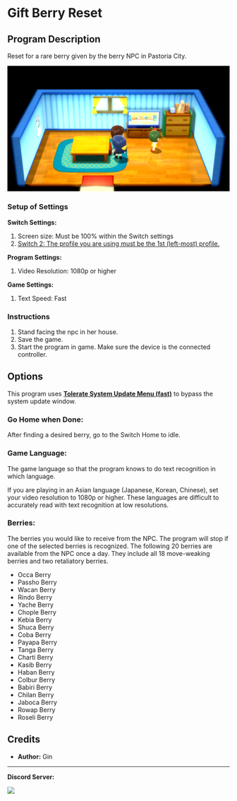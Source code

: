 # Gift Berry Reset

## Program Description

Reset for a rare berry given by the berry NPC in Pastoria City.

<img src="images/GiftBerryReset-0.png">

### Setup of Settings

**Switch Settings:**

1. Screen size: Must be 100% within the Switch settings
2. [Switch 2: The profile you are using must be the 1st (left-most) profile.](/Wiki/Programs/NintendoSwitch/Switch2Notes.md#resetting-a-game-moves-the-cursor-to-the-1st-user-profile)

**Program Settings:**

1. Video Resolution: 1080p or higher

**Game Settings:**

1. Text Speed: Fast

### Instructions

1. Stand facing the npc in her house.
2. Save the game.
3. Start the program in game. Make sure the device is the connected controller.


## Options

This program uses [**Tolerate System Update Menu (fast)**](/Wiki/Programs/NintendoSwitch/FrameworkSettings.md#tolerate-system-update-menu-fast) to bypass the system update window.


### Go Home when Done:

After finding a desired berry, go to the Switch Home to idle.


### Game Language:

The game language so that the program knows to do text recognition in which language.

If you are playing in an Asian language (Japanese, Korean, Chinese), set your video resolution to 1080p or higher. These languages are difficult to accurately read with text recognition at low resolutions.


### Berries:

The berries you would like to receive from the NPC. The program will stop if one of the selected berries is recognized. The following 20 berries are available from the NPC once a day. They include all 18 move-weaking berries and two retaliatory berries.

- Occa Berry
- Passho Berry
- Wacan Berry
- Rindo Berry
- Yache Berry
- Chople Berry
- Kebia Berry
- Shuca Berry
- Coba Berry
- Payapa Berry
- Tanga Berry
- Charti Berry
- Kasib Berry
- Haban Berry
- Colbur Berry
- Babiri Berry
- Chilan Berry
- Jaboca Berry
- Rowap Berry
- Roseli Berry


## Credits

- **Author:** Gin



<hr>

**Discord Server:** 

[<img src="https://canary.discordapp.com/api/guilds/695809740428673034/widget.png?style=banner2">](https://discord.gg/cQ4gWxN)





